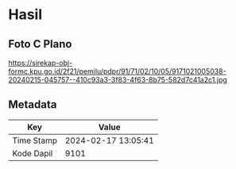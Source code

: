 # Hasil

## Foto C Plano

https://sirekap-obj-formc.kpu.go.id/2f21/pemilu/pdpr/91/71/02/10/05/9171021005038-20240215-045757--410c93a3-3f83-4f63-8b75-582d7c41a2c1.jpg


## Metadata

| Key        | Value               |
| ---------- | ------------------- |
| Time Stamp | 2024-02-17 13:05:41 |
| Kode Dapil | 9101                |




